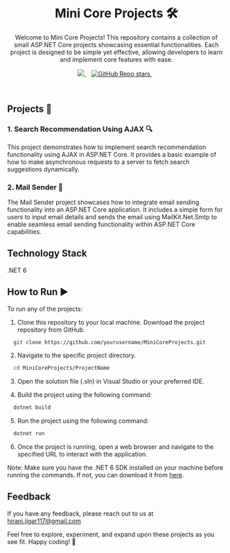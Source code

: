 <h1 align='center'>
  Mini Core Projects 🛠️
</h1>



<p align='center'>
 Welcome to Mini Core Projects! This repository contains a collection of small ASP.NET Core projects showcasing essential functionalities. Each project is designed to be simple yet effective, allowing developers to learn and implement core features with ease.</a>
</p>

<p align='center'>
 <a href="https://www.linkedin.com/in/jigarhirani">
    <img src="https://img.shields.io/badge/linkedin-0A66C2?style=for-the-badge&logo=linkedin&logoColor=white" />
  </a>&nbsp;&nbsp;
  <a href="#">
  <img alt="GitHub Repo stars" src="https://img.shields.io/github/stars/jigarhirani/Badges4-README.md-Profile?style=for-the-badge">
</a>&nbsp;&nbsp;
</p>

<br />


## Projects 📂

### 1. Search Recommendation Using AJAX 🔍

This project demonstrates how to implement search recommendation functionality using AJAX in ASP.NET Core. It provides a basic example of how to make asynchronous requests to a server to fetch search suggestions dynamically.

### 2. Mail Sender 📧

The Mail Sender project showcases how to integrate email sending functionality into an ASP.NET Core application. It includes a simple form for users to input email details and sends the email using  MailKit.Net.Smtp to enable seamless email sending functionality within ASP.NET Core capabilities.

## Technology Stack
.NET 6

## How to Run ▶️

To run any of the projects:

1. Clone this repository to your local machine.
  Download the project repository from GitHub.

```bash
  git clone https://github.com/yourusername/MiniCoreProjects.git
```

2. Navigate to the specific project directory.

```bash
  cd MiniCoreProjects/ProjectName
```

3. Open the solution file (.sln) in Visual Studio or your preferred IDE.

4. Build the project using the following command:

```bash
  dotnet build
```

5. Run the project using the following command:

```bash
  dotnet run
```

6. Once the project is running, open a web browser and navigate to the specified URL to interact with the application.

Note: Make sure you have the .NET 6 SDK installed on your machine before running the commands. If not, you can download it from [here](https://dotnet.microsoft.com/download/dotnet/6.0).

## Feedback

If you have any feedback, please reach out to us at hirani.jigar117@gmail.com

Feel free to explore, experiment, and expand upon these projects as you see fit. Happy coding! 🚀
